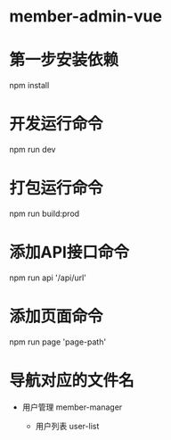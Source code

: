 # member-admin-vue
# 第一步安装依赖
npm install
# 开发运行命令
npm run dev
# 打包运行命令
npm run build:prod
# 添加API接口命令
npm run api '/api/url'
# 添加页面命令
npm run page 'page-path'
# 导航对应的文件名
+ 用户管理  member-manager


  - 用户列表  user-list

